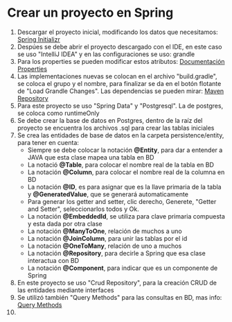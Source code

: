 # Crear un proyecto en Spring

1. Descargar el proyecto inicial, modificando los datos que necesitamos: [Spring Initializr](https://start.spring.io/)
2. Despúes se debe abrir el proyecto descargado con el IDE, en este caso se uso "IntelliJ IDEA" y en las configuraciones se uso: grandle
3. Para los properties se pueden modificar estos atributos: [Documentación Properties](https://docs.spring.io/spring-boot/docs/current/reference/html/application-properties.html)
4. Las implementaciones nuevas se colocan en el archivo "build.gradle", se coloca el grupo y el nombre, para finalizar se da en el botón flotante de "Load Grandle Changes". Las dependencias se pueden mirar: [Maven Repository](https://mvnrepository.com/)
5. Para este proyecto se uso "Spring Data" y "Postgresql". La de postgres, se coloca como runtimeOnly
6. Se debe crear la base de datos en Postgres, dentro de la raíz del proyecto se encuentra los archivos .sql para crear las tablas iniciales
7. Se crea las entidades de base de datos en la carpeta persistence/entity, para tener en cuenta:
   - Siempre se debe colocar la notación **@Entity**, para dar a entender a JAVA que esta clase mapea una tabla en BD
   - La notació **@Table**, para colocar el nombre real de la tabla en BD
   - La notación **@Column**, para colocar el nombre real de la columna en BD
   - La notación **@ID**, es para asignar que es la llave primaria de la tabla y **@GeneratedValue**, que se generará automaticamente
   - Para generar los getter and setter, clic derecho, Generete, "Getter and Setter", seleccionarlos todos y Ok.
   - La notación **@EmbeddedId**, se utiliza para clave primaria compuesta y esta dada por otra clase 
   - La notación **@ManyToOne**, relación de muchos a uno
   - La notación **@JoinColumn**, para unir las tablas por el id
   - La notación **@OneToMany**, relación de uno a muchos
   - La notación **@Repository**, para decirle a Spring que esa clase interactua con BD
   - La notación **@Component**, para indicar que es un componente de Spring
8. En este proyecto se uso "Crud Repository", para la creación CRUD de las entidades mediante interfaces
9. Se utilizó también "Query Methods" para las consultas en BD, mas info: [Query Methods](https://docs.spring.io/spring-data/jpa/docs/current/reference/html/#jpa.query-methods)
10. 